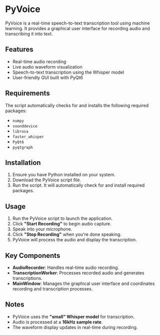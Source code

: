 # PyVoice

PyVoice is a real-time speech-to-text transcription tool using machine learning. It provides a graphical user interface for recording audio and transcribing it into text.

## Features

- Real-time audio recording  
- Live audio waveform visualization  
- Speech-to-text transcription using the Whisper model  
- User-friendly GUI built with PyQt6  

## Requirements

The script automatically checks for and installs the following required packages:

- `numpy`  
- `sounddevice`  
- `librosa`  
- `faster_whisper`  
- `PyQt6`  
- `pyqtgraph`  

## Installation

1. Ensure you have Python installed on your system.  
2. Download the PyVoice script file.  
3. Run the script. It will automatically check for and install required packages.  

## Usage

1. Run the PyVoice script to launch the application.  
2. Click **"Start Recording"** to begin audio capture.  
3. Speak into your microphone.  
4. Click **"Stop Recording"** when you're done speaking.  
5. PyVoice will process the audio and display the transcription.  

## Key Components

- **AudioRecorder**: Handles real-time audio recording.  
- **TranscriptionWorker**: Processes recorded audio and generates transcriptions.  
- **MainWindow**: Manages the graphical user interface and coordinates recording and transcription processes.  

## Notes

- PyVoice uses the **"small" Whisper model** for transcription.  
- Audio is processed at a **16kHz sample rate**.  
- The waveform display updates in real-time during recording.  
